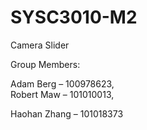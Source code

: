 # SYSC3010-M2
Camera Slider




Group Members:

Adam Berg – 100978623,  
Robert Maw – 101010013,   

Haohan Zhang – 101018373
